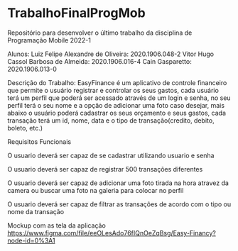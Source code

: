 # TrabalhoFinalProgMob
Repositório para desenvolver o último trabalho da disciplina de Programação Mobile 2022-1

Alunos:
Luiz Felipe Alexandre de Oliveira: 2020.1906.048-2
Vitor Hugo Cassol Barbosa de Almeida: 2020.1906.016-4
Cain Gasparetto: 2020.1906.013-0

Descrição do Trabalho:
EasyFinance é um aplicativo de controle financeiro que permite o usuário registrar e controlar os seus gastos, cada usuário terá um perfil que poderá ser acessado através de um login e senha, no seu perfil terá o seu nome e a opção de adicionar uma foto caso desejar, mais abaixo o usuário poderá cadastrar os seus orçamento e  seus gastos, cada transação terá um id, nome, data e o tipo de transação(credito, debito, boleto, etc.)

Requisitos Funcionais

O usuario deverá ser capaz de se cadastrar utilizando usuario e senha

O usuario deverá ser capaz de registrar 500 transações diferentes

O usuario deverá ser capaz de adicionar uma foto tirada na hora atravez da camera ou buscar uma foto na galeria para colocar no perfil

O usuario deverá ser capaz de filtrar as transações de acordo com o tipo ou nome da transação

Mockup com as tela da aplicação https://www.figma.com/file/eeOLesAdo76fIQnOeZqBsg/Easy-Financy?node-id=0%3A1
